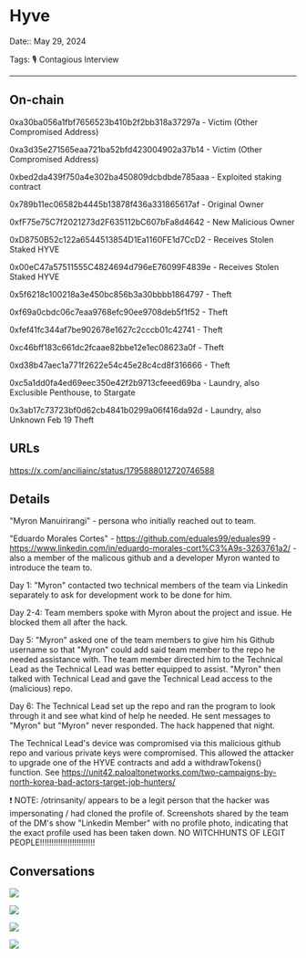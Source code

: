 # Hyve

Date:: May 29, 2024

Tags: 🎙️ Contagious Interview

---


## On-chain


0xa30ba056a1fbf7656523b410b2f2bb318a37297a - Victim (Other Compromised Address)

0xa3d35e271565eaa721ba52bfd423004902a37b14 - Victim (Other Compromised Address)

0xbed2da439f750a4e302ba450809dcbdbde785aaa - Exploited staking contract

0x789b11ec06582b4445b13878f436a331865617af - Original Owner

0xfF75e75C7f2021273d2F635112bC607bFa8d4642 - New Malicious Owner

0xD8750B52c122a6544513854D1Ea1160FE1d7CcD2 - Receives Stolen Staked HYVE

0x00eC47a57511555C4824694d796eE76099F4839e - Receives Stolen Staked HYVE

0x5f6218c100218a3e450bc856b3a30bbbb1864797 - Theft

0xf69a0cbdc06c7eaa9768efc90ee9708deb5f1f52 - Theft

0xfef41fc344af7be902678e1627c2cccb01c42741 - Theft

0xc46bff183c661dc2fcaae82bbe12e1ec08623a0f - Theft

0xd38b47aec1a771f2622e54c45e28c4cd8f316666 - Theft

0xc5a1dd0fa4ed69eec350e42f2b9713cfeeed69ba - Laundry, also Exclusible Penthouse, to Stargate

0x3ab17c73723bf0d62cb4841b0299a06f416da92d - Laundry, also Unknown Feb 19 Theft


## URLs

https://x.com/anciliainc/status/1795888012720746588




## Details


"Myron Manuirirangi" - persona who initially reached out to team.

"Eduardo Morales Cortes" - https://github.com/eduales99/eduales99 - https://www.linkedin.com/in/eduardo-morales-cort%C3%A9s-3263761a2/ - also a member of the malicous github and a developer Myron wanted to introduce the team to.

Day 1: "Myron" contacted two technical members of the team via Linkedin separately to ask for development work to be done for him.

Day 2-4: Team members spoke with Myron about the project and issue. He blocked them all after the hack.

Day 5: "Myron" asked one of the team members to give him his Github username so that "Myron" could add said team member to the repo he needed assistance with. The team member directed him to the Technical Lead as the Technical Lead was better equipped to assist. "Myron" then talked with Technical Lead and gave the Technical Lead access to the (malicious) repo.

Day 6: The Technical Lead set up the repo and ran the program to look through it and see what kind of help he needed. He sent messages to "Myron" but "Myron" never responded. The hack happened that night.

The Technical Lead's device was compromised via this malicious github repo and various private keys were compromised. This allowed the attacker to upgrade one of the HYVE contracts and add a withdrawTokens() function. See https://unit42.paloaltonetworks.com/two-campaigns-by-north-korea-bad-actors-target-job-hunters/

❗ NOTE: /otrinsanity/ appears to be a legit person that the hacker was impersonating / had cloned the profile of. Screenshots shared by the team of the DM's show "Linkedin Member" with no profile photo, indicating that the exact profile used has been taken down. NO WITCHHUNTS OF LEGIT PEOPLE!!!!!!!!!!!!!!!!!!!!!!!!



## Conversations

![](../images/hyve1.jpg)

![](../images/hyve2.jpg)

![](../images/hyve3.jpg)

![](../images/hyve4.jpg)




